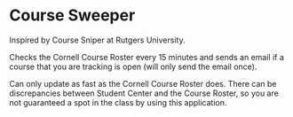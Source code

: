 # Course Sweeper

Inspired by Course Sniper at Rutgers University.

Checks the Cornell Course Roster every 15 minutes and sends an email if a course that you are tracking is open (will only send the email once).

Can only update as fast as the Cornell Course Roster does.  There can be discrepancies between Student Center and the Course Roster, so you are not guaranteed a spot in the class by using this application.
